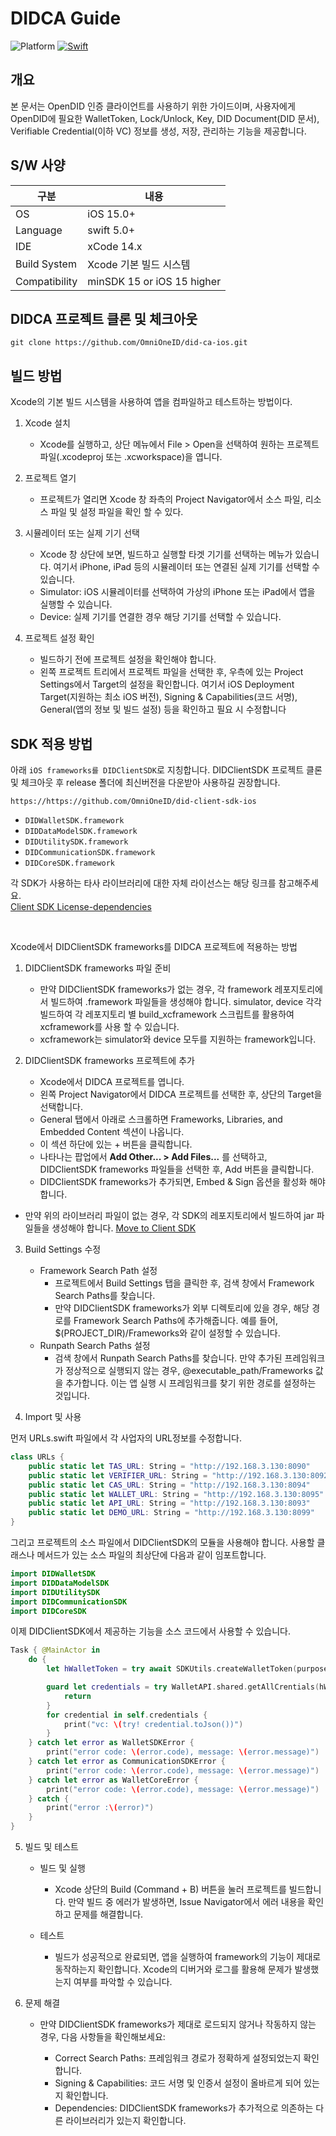 # DIDCA Guide

![Platform](https://img.shields.io/cocoapods/p/SquishButton.svg?style=flat)
[![Swift](https://img.shields.io/badge/Swift-5-orange.svg?style=flat)](https://developer.apple.com/swift)

## 개요
본 문서는 OpenDID 인증 클라이언트를 사용하기 위한 가이드이며, 사용자에게 OpenDID에 필요한 WalletToken, Lock/Unlock, Key, DID Document(DID 문서), Verifiable Credential(이하 VC) 정보를 생성, 저장, 관리하는 기능을 제공합니다.


## S/W 사양
| 구분 | 내용                |
|------|----------------------------|
| OS  | iOS 15.0+|
| Language  | swift 5.0+|
| IDE  | xCode 14.x|
| Build System  | Xcode 기본 빌드 시스템 |
| Compatibility | minSDK 15 or iOS 15 higher  |

## DIDCA 프로젝트 클론 및 체크아웃
```git
git clone https://github.com/OmniOneID/did-ca-ios.git
```

## 빌드 방법
Xcode의 기본 빌드 시스템을 사용하여 앱을 컴파일하고 테스트하는 방법이다.
1. Xcode 설치
    - Xcode를 실행하고, 상단 메뉴에서 File > Open을 선택하여 원하는 프로젝트 파일(.xcodeproj 또는 .xcworkspace)을 엽니다.
2. 프로젝트 열기
    - 프로젝트가 열리면 Xcode 창 좌측의 Project Navigator에서 소스 파일, 리소스 파일 및 설정 파일을 확인 할 수 있다.
3. 시뮬레이터 또는 실제 기기 선택
    - Xcode 창 상단에 보면, 빌드하고 실행할 타겟 기기를 선택하는 메뉴가 있습니다. 여기서 iPhone, iPad 등의 시뮬레이터 또는 연결된 실제 기기를 선택할 수 있습니다.
    - Simulator: iOS 시뮬레이터를 선택하여 가상의 iPhone 또는 iPad에서 앱을 실행할 수 있습니다.
    - Device: 실제 기기를 연결한 경우 해당 기기를 선택할 수 있습니다.

4. 프로젝트 설정 확인
    - 빌드하기 전에 프로젝트 설정을 확인해야 합니다.
    - 왼쪽 프로젝트 트리에서 프로젝트 파일을 선택한 후, 우측에 있는 Project Settings에서 Target의 설정을 확인합니다. 여기서 iOS Deployment Target(지원하는 최소 iOS 버전), Signing & Capabilities(코드 서명), General(앱의 정보 및 빌드 설정) 등을 확인하고 필요 시 수정합니다


## SDK 적용 방법
아래 `iOS frameworks를 DIDClientSDK`로 지칭합니다.
DIDClientSDK 프로젝트 클론 및 체크아웃 후 release 폴더에 최신버전을 다운받아 사용하길 권장합니다.
```git
https://https://github.com/OmniOneID/did-client-sdk-ios
```
- `DIDWalletSDK.framework`
- `DIDDataModelSDK.framework`
- `DIDUtilitySDK.framework`
- `DIDCommunicationSDK.framework`
- `DIDCoreSDK.framework`

각 SDK가 사용하는 타사 라이브러리에 대한 자체 라이선스는 해당 링크를 참고해주세요. <br>
[Client SDK License-dependencies](https://github.com/OmniOneID/did-client-sdk-ios/-/blob/main/LICENSE-dependencies.md)

<br>

Xcode에서 DIDClientSDK frameworks를 DIDCA 프로젝트에 적용하는 방법
1. DIDClientSDK frameworks 파일 준비

    - 만약 DIDClientSDK frameworks가 없는 경우, 각 framework 레포지토리에서 빌드하여 .framework 파일들을 생성해야 합니다. simulator, device 각각 빌드하여 각 레포지토리 별 build_xcframework 스크립트를 활용하여 xcframework를 사용 할 수 있습니다.
    - xcframework는 simulator와 device 모두를 지원하는 framework입니다.

2. DIDClientSDK frameworks 프로젝트에 추가

    - Xcode에서 DIDCA 프로젝트를 엽니다.
    - 왼쪽 Project Navigator에서 DIDCA 프로젝트를 선택한 후, 상단의 Target을 선택합니다.
    - General 탭에서 아래로 스크롤하면 Frameworks, Libraries, and Embedded Content 섹션이 나옵니다.
    - 이 섹션 하단에 있는 + 버튼을 클릭합니다.
    - 나타나는 팝업에서 **Add Other... > Add Files...** 를 선택하고, DIDClientSDK frameworks 파일들을 선택한 후, Add 버튼을 클릭합니다.
    - DIDClientSDK frameworks가 추가되면, Embed & Sign 옵션을 활성화 해야 합니다.

- 만약 위의 라이브러리 파일이 없는 경우, 각 SDK의 레포지토리에서 빌드하여 jar 파일들을 생성해야 합니다.
[Move to Client SDK](https://github.com/OmniOneID/did-client-sdk-ios/tree/main)

3. Build Settings 수정

    - Framework Search Path 설정
        - 프로젝트에서 Build Settings 탭을 클릭한 후, 검색 창에서 Framework Search Paths를 찾습니다.
        - 만약 DIDClientSDK frameworks가 외부 디렉토리에 있을 경우, 해당 경로를 Framework Search Paths에 추가해줍니다. 예를 들어, $(PROJECT_DIR)/Frameworks와 같이 설정할 수 있습니다.
    - Runpath Search Paths 설정
        - 검색 창에서 Runpath Search Paths를 찾습니다. 만약 추가된 프레임워크가 정상적으로 실행되지 않는 경우, @executable_path/Frameworks 값을 추가합니다. 이는 앱 실행 시 프레임워크를 찾기 위한 경로를 설정하는 것입니다.

4. Import 및 사용

먼저 URLs.swift 파일에서 각 사업자의 URL정보를 수정합니다.
```swift
class URLs {
    public static let TAS_URL: String = "http://192.168.3.130:8090"
    public static let VERIFIER_URL: String = "http://192.168.3.130:8092"
    public static let CAS_URL: String = "http://192.168.3.130:8094"
    public static let WALLET_URL: String = "http://192.168.3.130:8095"
    public static let API_URL: String = "http://192.168.3.130:8093"
    public static let DEMO_URL: String = "http://192.168.3.130:8099"
}
```

그리고 프로젝트의 소스 파일에서 DIDClientSDK의 모듈을 사용해야 합니다. 사용할 클래스나 메서드가 있는 소스 파일의 최상단에 다음과 같이 임포트합니다.
```swift
import DIDWalletSDK
import DIDDataModelSDK
import DIDUtilitySDK
import DIDCommunicationSDK
import DIDCoreSDK
```
이제 DIDClientSDK에서 제공하는 기능을 소스 코드에서 사용할 수 있습니다. 
```swift
Task { @MainActor in
    do {
        let hWalletToken = try await SDKUtils.createWalletToken(purpose: WalletTokenPurposeEnum.LIST_VC, userId: Properties.getUserId()!)

        guard let credentials = try WalletAPI.shared.getAllCrentials(hWalletToken: hWalletToken) else {    
            return
        }
        for credential in self.credentials {
            print("vc: \(try! credential.toJson())")
        }
    } catch let error as WalletSDKError {
        print("error code: \(error.code), message: \(error.message)")
    } catch let error as CommunicationSDKError {
        print("error code: \(error.code), message: \(error.message)")
    } catch let error as WalletCoreError {
        print("error code: \(error.code), message: \(error.message)")
    } catch {
        print("error :\(error)")
    }
}
```

5. 빌드 및 테스트

    - 빌드 및 실행    
        - Xcode 상단의 Build (Command + B) 버튼을 눌러 프로젝트를 빌드합니다. 만약 빌드 중 에러가 발생하면, Issue Navigator에서 에러 내용을 확인하고 문제를 해결합니다.

    - 테스트
        - 빌드가 성공적으로 완료되면, 앱을 실행하여 framework의 기능이 제대로 동작하는지 확인합니다. Xcode의 디버거와 로그를 활용해 문제가 발생했는지 여부를 파악할 수 있습니다.

6. 문제 해결
    - 만약 DIDClientSDK frameworks가 제대로 로드되지 않거나 작동하지 않는 경우, 다음 사항들을 확인해보세요:

        - Correct Search Paths: 프레임워크 경로가 정확하게 설정되었는지 확인합니다.
        - Signing & Capabilities: 코드 서명 및 인증서 설정이 올바르게 되어 있는지 확인합니다.
        - Dependencies: DIDClientSDK frameworks가 추가적으로 의존하는 다른 라이브러리가 있는지 확인합니다.


